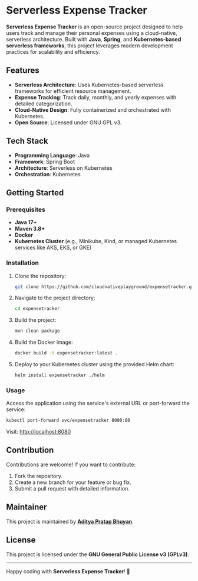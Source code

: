 # Serverless Expense Tracker

**Serverless Expense Tracker** is an open-source project designed to help users track and manage their personal expenses using a cloud-native, serverless architecture. Built with **Java**, **Spring**, and **Kubernetes-based serverless frameworks**, this project leverages modern development practices for scalability and efficiency.

## Features
- **Serverless Architecture**: Uses Kubernetes-based serverless frameworks for efficient resource management.
- **Expense Tracking**: Track daily, monthly, and yearly expenses with detailed categorization.
- **Cloud-Native Design**: Fully containerized and orchestrated with Kubernetes.
- **Open Source**: Licensed under GNU GPL v3.

## Tech Stack
- **Programming Language**: Java
- **Framework**: Spring Boot
- **Architecture**: Serverless on Kubernetes
- **Orchestration**: Kubernetes

## Getting Started

### Prerequisites
- **Java 17+**
- **Maven 3.8+**
- **Docker**
- **Kubernetes Cluster** (e.g., Minikube, Kind, or managed Kubernetes services like AKS, EKS, or GKE)

### Installation
1. Clone the repository:
   ```bash
   git clone https://github.com/cloudnativeplayground/expensetracker.git
   ```
2. Navigate to the project directory:
   ```bash
   cd expensetracker
   ```
3. Build the project:
   ```bash
   mvn clean package
   ```
4. Build the Docker image:
   ```bash
   docker build -t expensetracker:latest .
   ```
5. Deploy to your Kubernetes cluster using the provided Helm chart:
   ```bash
   helm install expensetracker ./helm
   ```

### Usage
Access the application using the service's external URL or port-forward the service:
```bash
kubectl port-forward svc/expensetracker 8080:80
```
Visit: [http://localhost:8080](http://localhost:8080)

## Contribution
Contributions are welcome! If you want to contribute:
1. Fork the repository.
2. Create a new branch for your feature or bug fix.
3. Submit a pull request with detailed information.

## Maintainer
This project is maintained by **[Aditya Pratap Bhuyan](https://linkedin.com/in/adityabhuyan)**.

## License
This project is licensed under the **GNU General Public License v3 (GPLv3)**.

---

Happy coding with **Serverless Expense Tracker**! 🚀
